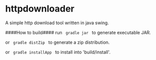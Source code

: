 httpdownloader
==============

A simple http download tool written in java swing.

####How to build####
run
<code>
gradle jar
</code>
to generate executable JAR.

or 
<code>
gradle distZip
</code>
to generate a zip distribution.

or 
<code>
gradle installApp
</code>
to install into 'build/install'.

